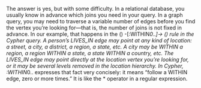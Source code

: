 The answer is yes, but with some difficulty. In a relational database, you usually know in advance
which joins you need in your query. In a graph query, you may need to traverse a variable number of
edges before you find the vertex you’re looking for—that is, the number of joins is not fixed in
advance. In our example, that happens in the () -[:WITHIN*0..]-> () rule in the Cypher query. A person’s
LIVES_IN edge may point at any kind of location: a street, a city, a district, a region, a state,
etc. A city may be WITHIN a region, a region WITHIN a state, a state WITHIN a country, etc.
The LIVES_IN edge may point directly at the location vertex you’re looking for, or it may be
several levels removed in the location hierarchy. In Cypher, :WITHIN*0.. expresses that fact very concisely: it means “follow a WITHIN edge, zero
or more times.” It is like the * operator in a regular expression.